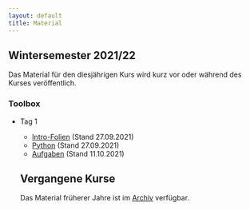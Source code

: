 ```yaml
---
layout: default
title: Material
---
```



## Wintersemester 2021/22

Das Material für den diesjährigen Kurs wird kurz vor oder während des
Kurses veröffentlich.

### Toolbox
- Tag 1
    - [Intro-Folien](files/archive/2021/intro.pdf) (Stand 27.09.2021)
    - [Python](files/archive/2021/python.html) (Stand 27.09.2021)
    - [Aufgaben](files/archive/2021/exercises-toolbox-1.zip) (Stand 11.10.2021)

  <!--
- Tag 2
    - [Numeric Python](files/archive/2020/numeric-python.html) (Stand 13.10.2021)
    - [matplotlib](files/archive/2020/matplotlib.html) (Stand 13.10.2021)
    - [Aufgaben](files/archive/2020/exercises-toolbox-2.zip) (Stand 13.10.2021)

- Tag 3
    - [Scientific Python](files/archive/2020/scientific-python.html) (Stand 14.10.2021)
    - [uncertainties](files/archive/2020/uncertainties.html) (Stand 14.10.2021)
    - [Aufgaben](files/archive/2020/exercises-toolbox-3.zip) (Stand 14.10.2021)

- Tag 4
    - [Unix](files/archive/2020/unix.pdf) (Stand 15.10.2021)
    - [Make](files/archive/2020/make.pdf) (Stand 15.10.2021)
    - [Aufgaben](files/archive/2020/exercises-toolbox-4.zip) (Stand 15.10.2021)

- Tag 5
    - [git](files/archive/2020/git.pdf) (Stand 16.10.2021)
    - [Aufgaben](files/archive/2020/exercises-toolbox-5.zip) (Stand 16.10.2021)
-->
### LaTeX
<!--
- [Folien](files/archive/2020/latex.pdf) (Stand 23.10.2021)
- [Aufgaben Tag 1](files/archive/2020/exercises-latex-1.zip) (Stand 18.10.2021)
- [Aufgaben Tag 2](files/archive/2020/exercises-latex-2.zip) (Stand 20.10.2021)
- [Aufgaben Tag 3](files/archive/2020/exercises-latex-3.zip) (Stand 21.10.2021)
- [Aufgaben Tag 5](files/archive/2020/exercises-latex-5.zip) (Stand 23.10.2021)
- [LaTeX Vorlage für Protokolle](files/archive/2020/latex-template.zip) (Stand 23.10.2021)
-->

## Vergangene Kurse

Das Material früherer Jahre ist im [Archiv](archive.html) verfügbar.

